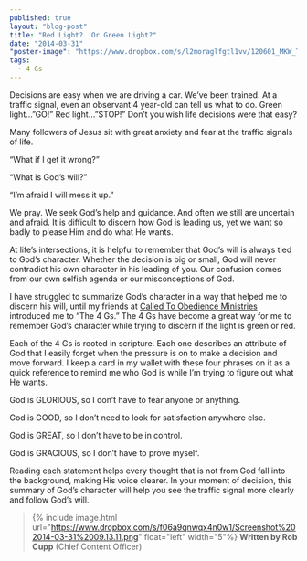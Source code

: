 ```yaml
---
published: true
layout: "blog-post"
title: "Red Light?  Or Green Light?"
date: "2014-03-31"
"poster-image": "https://www.dropbox.com/s/l2moraglfgtl1vv/120601_MKW_THE_EXPERIENCE_0498.jpg"
tags: 
  - 4 Gs
---
```


Decisions are easy when we are driving a car. We’ve been trained. At a traffic signal, even an observant 4 year-old can tell us what to do.  Green light…”GO!” Red light…”STOP!” Don’t you wish life decisions were that easy?

Many followers of Jesus sit with great anxiety and fear at the traffic signals of life. 

“What if I get it wrong?”

“What is God’s will?”

“I’m afraid I will mess it up.”

We pray. We seek God’s help and guidance. And often we still are uncertain and afraid. It is difficult to discern how God is leading us, yet we want so badly to please Him and do what He wants.

At life’s intersections, it is helpful to remember that God’s will is always tied to God’s character. Whether the decision is big or small, God will never contradict his own character in his leading of you. Our confusion comes from our own selfish agenda or our misconceptions of God.

I have struggled to summarize God’s character in a way that helped me to discern his will, until my friends at <a href="http://www.ctoministries.org" target="_blank">Called To Obedience Ministries</a> introduced me to “The 4 Gs.”  The 4 Gs have become a great way for me to remember God’s character while trying to discern if the light is green or red.

Each of the 4 Gs is rooted in scripture. Each one describes an attribute of God that I easily forget when the pressure is on to make a decision and move forward. I keep a card in my wallet with these four phrases on it as a quick reference to remind me who God is while I’m trying to figure out what He wants.

God is GLORIOUS, so I don’t have to fear anyone or anything.

God is GOOD, so I don’t need to look for satisfaction anywhere else.

God is GREAT, so I don’t have to be in control.

God is GRACIOUS, so I don’t have to prove myself.

Reading each statement helps every thought that is not from God fall into the background, making His voice clearer. In your moment of decision, this summary of God’s character will help you see the traffic signal more clearly and follow God’s will.

>{% include image.html url="https://www.dropbox.com/s/f06a9qnwqx4n0w1/Screenshot%202014-03-31%2009.13.11.png" float="left" width="5"%} **Written by Rob Cupp**          (Chief Content Officer)